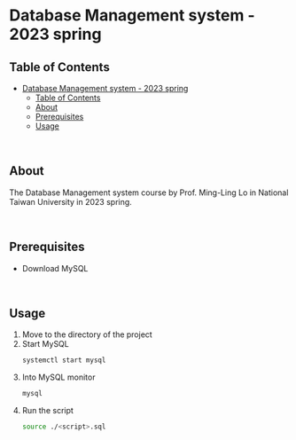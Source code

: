 # Database Management system - 2023 spring

## Table of Contents

- [Database Management system - 2023 spring](#database-management-system---2023-spring)
  - [Table of Contents](#table-of-contents)
  - [About ](#about-)
  - [Prerequisites ](#prerequisites-)
  - [Usage ](#usage-)

<br>

## About <a name = "about"></a>

The Database Management system course by Prof. Ming-Ling Lo in National Taiwan University in 2023 spring.

<br>

## Prerequisites <a name = "prerequisites"></a>
- Download MySQL

<br>

## Usage <a name = "usage"></a>
1.  Move to the directory of the project
2.  Start MySQL
    ```bash
    systemctl start mysql
    ```
3.  Into MySQL monitor
    ```bash
    mysql
    ```
4.  Run the script
    ```bash
    source ./<script>.sql
    ```
